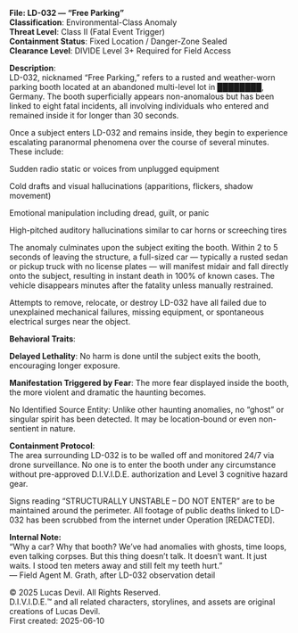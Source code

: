 **File: LD-032 — “Free Parking”**  
**Classification**: Environmental-Class Anomaly  
**Threat Level**: Class II (Fatal Event Trigger)  
**Containment Status**: Fixed Location / Danger-Zone Sealed  
**Clearance Level**: DIVIDE Level 3+ Required for Field Access  








**Description**:  
LD-032, nicknamed “Free Parking,” refers to a rusted and weather-worn parking booth located at an abandoned multi-level lot in ████████, Germany. The booth superficially appears non-anomalous but has been linked to eight fatal incidents, all involving individuals who entered and remained inside it for longer than 30 seconds.  

Once a subject enters LD-032 and remains inside, they begin to experience escalating paranormal phenomena over the course of several minutes. These include:  

Sudden radio static or voices from unplugged equipment  

Cold drafts and visual hallucinations (apparitions, flickers, shadow movement)  

Emotional manipulation including dread, guilt, or panic  

High-pitched auditory hallucinations similar to car horns or screeching tires  

The anomaly culminates upon the subject exiting the booth. Within 2 to 5 seconds of leaving the structure, a full-sized car — typically a rusted sedan or pickup truck with no license plates — will manifest midair and fall directly onto the subject, resulting in instant death in 100% of known cases. The vehicle disappears minutes after the fatality unless manually restrained.  

Attempts to remove, relocate, or destroy LD-032 have all failed due to unexplained mechanical failures, missing equipment, or spontaneous electrical surges near the object.  

**Behavioral Traits**:  

**Delayed Lethality**: No harm is done until the subject exits the booth, encouraging longer exposure.  

**Manifestation Triggered by Fear**: The more fear displayed inside the booth, the more violent and dramatic the haunting becomes.  

No Identified Source Entity: Unlike other haunting anomalies, no “ghost” or singular spirit has been detected. It may be location-bound or even non-sentient in nature.  

**Containment Protocol**:  
The area surrounding LD-032 is to be walled off and monitored 24/7 via drone surveillance. No one is to enter the booth under any circumstance without pre-approved D.I.V.I.D.E. authorization and Level 3 cognitive hazard gear.  

Signs reading “STRUCTURALLY UNSTABLE – DO NOT ENTER” are to be maintained around the perimeter. All footage of public deaths linked to LD-032 has been scrubbed from the internet under Operation [REDACTED].  

**Internal Note:**  
“Why a car? Why that booth? We’ve had anomalies with ghosts, time loops, even talking corpses. But this thing doesn’t talk. It doesn’t want. It just waits. I stood ten meters away and still felt my teeth hurt.”  
— Field Agent M. Grath, after LD-032 observation detail  





© 2025 Lucas Devil. All Rights Reserved.  
D.I.V.I.D.E.™ and all related characters, storylines, and assets are original creations of Lucas Devil.  
First created: 2025-06-10  
